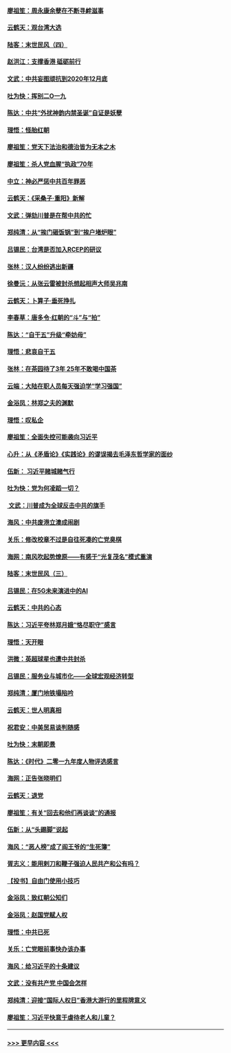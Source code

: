 #### [廖祖笙：周永康余孽在不断寻衅滋事](../pages/nsc993/n11751013.md?t=12282101) 
#### [云鹤天：观台湾大选](../pages/nsc993/n11751007.md?t=12282101) 
#### [陆客：末世民风（四）](../pages/nsc993/n11749203.md?t=12282101) 
#### [赵洪江：支撑香港 砥砺前行](../pages/nsc993/n11748482.md?t=12282101) 
#### [文武：中共妄图顽抗到2020年12月底](../pages/nsc993/n11748446.md?t=12282101) 
#### [吐为快：挥别二O一九](../pages/nsc993/n11748411.md?t=12282101) 
#### [陈达：中共“外扰神韵内禁圣诞”自证是妖孽](../pages/nsc993/n11748226.md?t=12282101) 
#### [理悟：怪胎红朝](../pages/nsc993/n11748206.md?t=12282101) 
#### [廖祖笙：党天下法治和德治皆为无本之木](../pages/nsc993/n11748135.md?t=12282101) 
#### [廖祖笙：杀人党血腥“执政”70年](../pages/nsc993/n11745144.md?t=12282101) 
#### [中立：神必严惩中共百年罪恶](../pages/nsc993/n11744970.md?t=12282101) 
#### [云鹤天：《采桑子‧重阳》新解](../pages/nsc993/n11744948.md?t=12282101) 
#### [文武：弹劾川普是在帮中共的忙](../pages/nsc993/n11744758.md?t=12282101) 
#### [郑纯清：从“挨门砸饭锅”到“挨户堵炉眼”](../pages/nsc993/n11744745.md?t=12282101) 
#### [吕锡民：台湾是否加入RCEP的研议](../pages/nsc993/n11744701.md?t=12282101) 
#### [张林：汉人纷纷逃出新疆](../pages/nsc993/n11743530.md?t=12282101) 
#### [徐曼沅：从张云雷被封杀想起相声大师吴兆南](../pages/nsc993/n11741816.md?t=12282101) 
#### [云鹤天：卜算子‧垂死挣扎](../pages/nsc993/n11739956.md?t=12282101) 
#### [李春草：唐多令‧红朝的“斗”与“拍”](../pages/nsc993/n11739830.md?t=12282101) 
#### [陈达：“自干五”升级“牵妨母”](../pages/nsc993/n11739724.md?t=12282101) 
#### [理悟：悲哀自干五](../pages/nsc993/n11739547.md?t=12282101) 
#### [张林：在茶园待了3年 25年不敢喝中国茶](../pages/nsc993/n11739240.md?t=12282101) 
#### [云端：大陆在职人员每天强迫学“学习强国”](../pages/nsc993/n11738735.md?t=12282101) 
#### [金浴凤：林郑之夫的渊默](../pages/nsc993/n11737735.md?t=12282101) 
#### [理悟：叹私企](../pages/nsc993/n11737715.md?t=12282101) 
#### [廖祖笙：全面失控可能袭向习近平](../pages/nsc993/n11737704.md?t=12282101) 
#### [心升：从《矛盾论》《实践论》的谬误揭去毛泽东哲学家的面纱](../pages/nsc993/n11736962.md?t=12282101) 
#### [伍新： 习近平赌城赌气行](../pages/nsc993/n11736929.md?t=12282101) 
#### [吐为快：党为何凌蹈一切？](../pages/nsc993/n11736915.md?t=12282101) 
#### [ 文武：川普成为全球反击中共的旗手](../pages/nsc993/n11736882.md?t=12282101) 
#### [海风：中共废港立澳成闹剧](../pages/nsc993/n11735857.md?t=12282101) 
#### [关乐：修改校章不过是自往死凑的亡党臭棋](../pages/nsc993/n11735097.md?t=12282101) 
#### [海网：南风吹起势燎原——有感于“光复茂名”模式重演](../pages/nsc993/n11732308.md?t=12282101) 
#### [陆客：末世民风（三）](../pages/nsc993/n11732211.md?t=12282101) 
#### [吕锡民：在5G未来演进中的AI](../pages/nsc993/n11730010.md?t=12282101) 
#### [云鹤天：中共的心态](../pages/nsc993/n11729906.md?t=12282101) 
#### [陈达：习近平夸林郑月娥“恪尽职守”感言](../pages/nsc993/n11729881.md?t=12282101) 
#### [理悟：天开眼](../pages/nsc993/n11729699.md?t=12282101) 
#### [洪微：英超球星也遭中共封杀](../pages/nsc993/n11727243.md?t=12282101) 
#### [吕锡民：服务业与城市化——全球宏观经济转型](../pages/nsc993/n11725845.md?t=12282101) 
#### [郑纯清：厦门地铁塌陷吟](../pages/nsc993/n11725813.md?t=12282101) 
#### [云鹤天：世人明真相](../pages/nsc993/n11725621.md?t=12282101) 
#### [祝君安：中美贸易谈判随感](../pages/nsc993/n11725609.md?t=12282101) 
#### [吐为快：末朝即景](../pages/nsc993/n11723365.md?t=12282101) 
#### [陈达：《时代》二零一九年度人物评选感言](../pages/nsc993/n11723337.md?t=12282101) 
#### [海网：正告张晓明们](../pages/nsc993/n11723228.md?t=12282101) 
#### [云鹤天：退党](../pages/nsc993/n11723056.md?t=12282101) 
#### [廖祖笙：有关“回去和他们再谈谈”的通报](../pages/nsc993/n11722442.md?t=12282101) 
#### [伍新：从“头踢脚”说起](../pages/nsc993/n11722429.md?t=12282101) 
#### [海风：“恶人榜”成了阎王爷的“生死簿”](../pages/nsc993/n11722272.md?t=12282101) 
#### [胥志义：能用剌刀和鞭子强迫人民共产和公有吗？](../pages/nsc993/n11720569.md?t=12282101) 
#### [【投书】自由门使用小技巧](../pages/nsc993/n11720180.md?t=12282101) 
#### [金浴凤：致红朝公知们](../pages/nsc993/n11720563.md?t=12282101) 
#### [金浴凤：赵国党赋人权](../pages/nsc993/n11720533.md?t=12282101) 
#### [理悟：中共已死](../pages/nsc993/n11720233.md?t=12282101) 
#### [关乐：亡党眼前事快办该办事](../pages/nsc993/n11719160.md?t=12282101) 
#### [海风：给习近平的十条建议](../pages/nsc993/n11717616.md?t=12282101) 
#### [文武：没有共产党 中国会怎样](../pages/nsc993/n11717584.md?t=12282101) 
#### [郑纯清：迎接“国际人权日”香港大游行的里程牌意义](../pages/nsc993/n11717417.md?t=12282101) 
#### [廖祖笙：习近平快意于虐待老人和儿童？](../pages/nsc993/n11715313.md?t=12282101) 

----
#### [ >>> 更早内容 <<< ](../indexes/nsc993-earlier.md)
